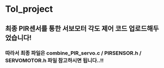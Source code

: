 # ToI_project

## 최종 PIR센서를 통한 서보모터 각도 제어 코드 업로드해두었습니다! 
### 따라서 최종 파일은 combine_PIR_servo.c / PIRSENSOR.h / SERVOMOTOR.h 파일 참고하시면 됩니다..!!
